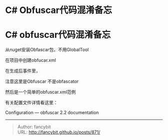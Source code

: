 # C# Obfuscar代码混淆备忘

<div class="header"><h1 class="single-title animate__animated animate__pulse animate__faster">C# obfuscar代码混淆备忘</h1></div>

<div class="content" id="content"><p>从nuget安装Obfascar包，不用GlobalTool</p><p>在项目中创建obfucar.xml</p><p>在生成后事件里，</p><!-- raw HTML omitted --><p>注意这里是Obfuscar 不是obfascator</p><p>然后是一个简单的obfuscar.xml范例</p><!-- raw HTML omitted --><p>有关配置文件详情看这里：</p><p><!-- raw HTML omitted -->Configuration — obfuscar 2.2 documentation<!-- raw HTML omitted --></p></div>



---

> Author: fancybit  
> URL: http://fancybit.github.io/posts/871/  

